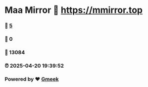 # Maa Mirror :link: https://mmirror.top 
### :page_facing_up: [5](https://mmirror.top/tag.html) 
### :speech_balloon: 0 
### :hibiscus: 13084 
### :alarm_clock: 2025-04-20 19:39:52 
### Powered by :heart: [Gmeek](https://github.com/Meekdai/Gmeek)
